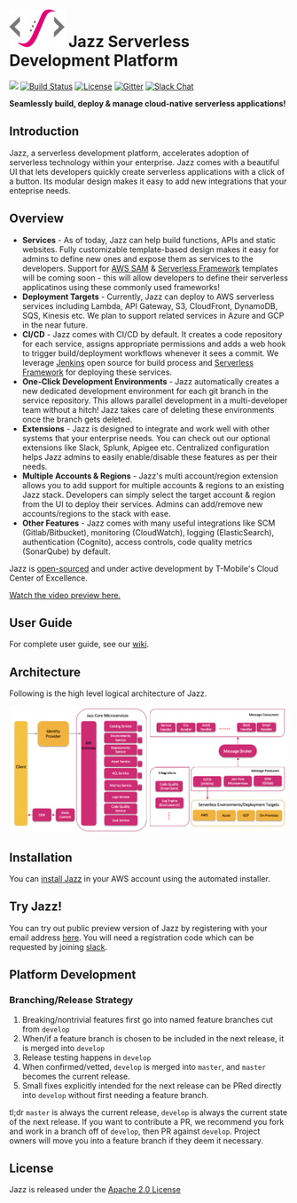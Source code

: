 # ![Jazz Logo](misc/logo.png) Jazz Serverless Development Platform

<a href="https://github.com/tmobile/jazz/graphs/contributors" alt="Contributors"><img src="https://img.shields.io/github/contributors/tmobile/jazz.svg" /></a>
[![Build Status](https://travis-ci.org/tmobile/jazz.svg?branch=master)](https://travis-ci.org/tmobile/jazz)
[![License](https://img.shields.io/badge/License-Apache%202.0-yellowgreen.svg)](https://github.com/tmobile/jazz/blob/master/LICENSE)
[![Gitter](https://img.shields.io/gitter/room/badges/shields.svg)](https://gitter.im/TMO-OSS/Jazz)
[![Slack Chat](https://img.shields.io/badge/Chat-Slack-ff69b4.svg)](https://tmo-oss-getinvite.herokuapp.com/)

**Seamlessly build, deploy & manage cloud-native serverless applications!**

## Introduction

Jazz, a serverless development platform, accelerates adoption of serverless technology within your enterprise. Jazz comes with a beautiful UI that lets developers quickly create serverless applications with a click of a button. Its modular design makes it easy to add new integrations that your enteprise needs.

## Overview

* **Services** - As of today, Jazz can help build functions, APIs and static websites. Fully customizable template-based design makes it easy for admins to define new ones and expose them as services to the developers. Support for [AWS SAM](https://github.com/awslabs/serverless-application-model) & [Serverless Framework](https://github.com/serverless/serverless) templates will be coming soon - this will allow developers to define their serverless applicatinos using these commonly used frameworks!
* **Deployment Targets** - Currently, Jazz can deploy to AWS serverless services including Lambda, API Gateway, S3, CloudFront, DynamoDB, SQS, Kinesis etc. We plan to support related services in Azure and GCP in the near future.
* **CI/CD** - Jazz comes with CI/CD by default. It creates a code repository for each service, assigns appropriate permissions and adds a web hook to trigger build/deployment workflows whenever it sees a commit. We leverage [Jenkins](https://github.com/jenkinsci/jenkins) open source for build process and [Serverless Framework](http://www.serverless.com) for deploying these services.
* **One-Click Development Environments** - Jazz automatically creates a new dedicated development environment for each git branch in the service repository. This allows parallel development in a multi-developer team without a hitch! Jazz takes care of deleting these environments once the branch gets deleted.
* **Extensions** - Jazz is designed to integrate and work well with other systems that your enterprise needs. You can check out our optional extensions like Slack, Splunk, Apigee etc. Centralized configuration helps Jazz admins to easily enable/disable these features as per their needs.
* **Multiple Accounts & Regions** - Jazz's multi account/region extension allows you to add support for multiple accounts & regions to an existing Jazz stack. Developers can simply select the target account & region from the UI to deploy their services. Admins can add/remove new accounts/regions to the stack with ease.
* **Other Features** - Jazz comes with many useful integrations like SCM (Gitlab/Bitbucket), monitoring (CloudWatch), logging (ElasticSearch), authentication (Cognito), access controls, code quality metrics (SonarQube) by default.


Jazz is [open-sourced](http://opensource.t-mobile.com) and under active development by T-Mobile's Cloud Center of Excellence.

[Watch the video preview here.](https://www.youtube.com/watch?v=6Kp1yxMjn1k)

## User Guide

For complete user guide, see our [wiki](https://github.com/tmobile/jazz/wiki).

## Architecture

Following is the high level logical architecture of Jazz.

![Jazz Architecture](misc/jazz_logical_architecture.png)

## Installation

You can [install Jazz](https://github.com/tmobile/jazz-installer) in your AWS account using the automated installer.

## Try Jazz!

You can try out public preview version of Jazz by registering with your email address [here](http://try.tmo-jazz.net). You will need a registration code which can be requested by joining [slack](https://tmo-oss-getinvite.herokuapp.com/).


## Platform Development

### Branching/Release Strategy

1. Breaking/nontrivial features first go into named feature branches cut from `develop`
2. When/if a feature branch is chosen to be included in the next release, it is merged into `develop`
3. Release testing happens in `develop`
4. When confirmed/vetted, `develop` is merged into `master`, and `master` becomes the current release.
5. Small fixes explicitly intended for the next release can be PRed directly into `develop` without first needing a feature branch.

tl;dr `master` is always the current release, `develop` is always the current state of the next release. If you want to contribute a PR, we recommend you fork and work in a branch off of `develop`, then PR against `develop`. Project owners will move you into a feature branch if they deem it necessary.

## License

Jazz is released under the [Apache 2.0 License](https://github.com/tmobile/jazz/blob/master/LICENSE)
